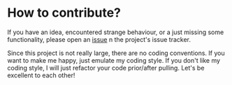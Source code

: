# How to contribute?

If you have an idea, encountered strange behaviour, or a just missing
some functionality, please open an [issue](https://github.com/Submanifold/Aleph/issues)
n the project's issue tracker.

Since this project is not really large, there are no coding conventions.
If you want to make me happy, just emulate my coding style. If you don't
like my coding style, I will just refactor your code prior/after
pulling. Let's be excellent to each other!
